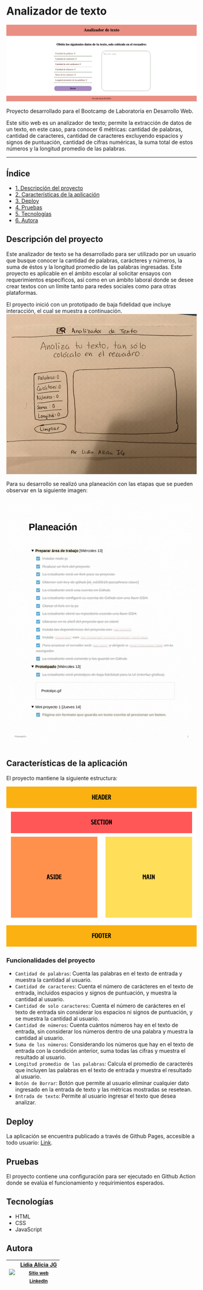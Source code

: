 # Analizador de texto
![Visualización del proyecto](https://github.com/LidiaAliciaJG/Laboratoria_text-analyzer/blob/1b9a89be29ff73b2212750d07c871ab5698857c0/ResultadoFinal.png)

Proyecto desarrollado para el Bootcamp de Laboratoria en Desarrollo Web.

Este sitio web es un analizador de texto; permite la extracción de datos de un texto, en este caso, para conocer 6 métricas: cantidad de palabras, cantidad de caracteres, cantidad de caracteres excluyendo espacios y signos de puntuación, cantidad de cifras numéricas, la suma total de estos números y la longitud promedio de las palabras.

***

## Índice

* [1. Descripción del proyecto](#descripción-del-proyecto)
* [2. Características de la aplicación](#características-de-la-aplicación)
* [3. Deploy](#deploy)
* [4. Pruebas](#pruebas)
* [5. Tecnologías](#tecnologías)
* [6. Autora](#autora)

## Descripción del proyecto
Este analizador de texto se ha desarrollado para ser utilizado por un usuario que busque conocer la cantidad de palabras, carácteres y números, la suma de éstos y la longitud promedio de las palabras ingresadas. Este proyecto es aplicable en el ámbito escolar al solicitar ensayos con requerimientos específicos, así como en un ámbito laboral donde se desee crear textos con un límite tanto para redes sociales como para otras plataformas.

El proyecto inició con un prototipado de baja fidelidad que incluye interacción, el cual se muestra a continuación.
![Esquema del prototipado de baja resolución](https://github.com/LidiaAliciaJG/Laboratoria_text-analyzer/blob/691465a83b31f248df74e41e658b474e14e10464/Prototipo.gif)

Para su desarrollo se realizó una planeación con las etapas que se pueden observar en la siguiente imagen:

![Planificación del proyecto](https://github.com/LidiaAliciaJG/Laboratoria_text-analyzer/blob/65817e0f828d62a1b0b78aeedf908db75b2d2c38/Planeacion.gif)

## Características de la aplicación
El proyecto mantiene la siguiente estructura:

![Distribución de estructura](https://github.com/LidiaAliciaJG/Laboratoria_text-analyzer/blob/12f96cd69445e6464cfc74c4798ed95cf562d09f/Distribucion.png)

### Funcionalidades del proyecto
- `Cantidad de palabras`: Cuenta las palabras en el texto de entrada y muestra la cantidad al usuario.
- `Cantidad de caracteres`: Cuenta el número de carácteres en el texto de entrada, incluidos espacios y signos de puntuación, y muestra la cantidad al usuario.
- `Cantidad de solo caracteres`: Cuenta el número de carácteres en el texto de entrada sin considerar los espacios ni signos de puntuación, y se muestra la cantidad al usuario.
- `Cantidad de números`: Cuenta cuántos números hay en el texto de entrada, sin considerar los números dentro de una palabra y muestra la cantidad al usuario.
-  `Suma de los números`: Considerando los números que hay en el texto de entrada con la condición anterior, suma todas las cifras y muestra el resultado al usuario.
-  `Longitud promedio de las palabras`: Calcula el promedio de caracterés que incluyen las palabras en el texto de entrada y muestra el resultado al usuario.
-  `Botón de Borrar`: Botón que permite al usuario eliminar cualquier dato ingresado en la entrada de texto y las métricas mostradas se resetean.
-  `Entrada de texto`: Permite al usuario ingresar el texto que desea analizar.

## Deploy
La aplicación se encuentra publicado a través de Github Pages, accesible a todo usuario: [Link](https://lidiaaliciajg.github.io/Laboratoria_text-analyzer/src/index.html).

## Pruebas
El proyecto contiene una configuración para ser ejecutado en Github Action donde se evalúa el funcionamiento y requirimientos esperados.


## Tecnologías
* HTML
* CSS
* JavaScript

## Autora

| [<img src="https://github.com/LidiaAliciaJG.png?size=139">](https://github.com/LidiaAliciaJG) | [Lidia Alicia JG](https://github.com/LidiaAliciaJG) <br> <sub>[Sitio web](https://lidiaaliciajg.github.io/)</sub> <br> <sub>[LinkedIn](https://www.linkedin.com/in/lidiaaliciajg/)</sub> |
| :---: | :---: |


